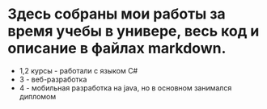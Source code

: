 # Здесь собраны мои работы за время учебы в универе, весь код и описание в файлах markdown.

* 1,2 курсы - работали с языком C#
* 3 - веб-разработка
* 4 - мобильная разработка на java, но в основном занимался дипломом